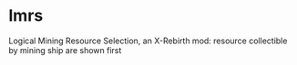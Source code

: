 # lmrs
Logical Mining Resource Selection, an X-Rebirth mod: resource collectible by mining ship are shown first
